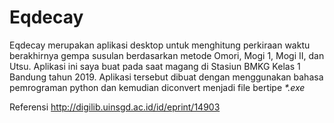 # Eqdecay

Eqdecay merupakan aplikasi desktop untuk menghitung perkiraan waktu berakhirnya gempa susulan berdasarkan metode Omori, Mogi 1, Mogi II, dan Utsu. Aplikasi ini saya buat pada saat magang di Stasiun BMKG Kelas 1 Bandung tahun 2019. Aplikasi tersebut dibuat dengan menggunakan bahasa pemrograman python dan kemudian diconvert menjadi file bertipe _*.exe_

Referensi
http://digilib.uinsgd.ac.id/id/eprint/14903
